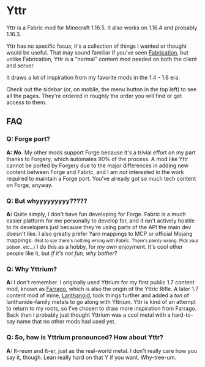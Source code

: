 # Yttr

Yttr is a Fabric mod for Minecraft 1.16.5. It also works on 1.16.4 and probably 1.16.3.

Yttr has no specific focus; it's a collection of things I wanted or thought would be useful. That
may sound familiar if you've seen [Fabrication](https://unascribed.com/fabrication/), but unlike
Fabrication, Yttr is a "normal" content mod needed on both the client and server.

It draws a lot of inspiration from my favorite mods in the 1.4 - 1.6 era.

Check out the sidebar (or, on mobile, the menu button in the top left) to see all the pages. They're
ordered in roughly the order you will find or get access to them.

## FAQ

### **Q: Forge port?**
<span class="big">**A:** ***No.***</span> My other mods support Forge because it's a trivial effort on my part thanks to Forgery,
which automates 90% of the process. A mod like Yttr cannot be ported by Forgery due to the major
differences in adding new content between Forge and Fabric, and I am *not* interested in the work
required to maintain a Forge port. You've already got so much tech content on Forge, anyway.

### **Q: But whyyyyyyyyy?????**
<span class="big">**A:** Quite simply, I don't have fun developing for Forge.</span> Fabric is a
much easier platform for me personally to develop for, and it isn't actively hostile to its
developers just because they're using parts of the API the main dev doesn't like. I also greatly
prefer Yarn mappings to MCP or official Mojang mappings. <small>(Not to say there's nothing wrong
with Fabric. There's plenty wrong. Pick your poison, etc...)</small> I do this as a hobby, for *my
own* enjoyment. It's cool other people like it, but *if it's not fun, why bother*?

### **Q: Why Yttrium?**
<span class="big">**A:** I don't remember.</span> I originally used Yttrium for my first public 1.7 content mod, known as
[Farrago](https://github.com/unascribed-archive/Farrago), which is also the origin of the Yttric
Rifle. A later 1.7 content mod of mine, [Lanthanoid](https://github.com/unascribed-archive/Lanthanoid),
took things further and added a *ton* of lanthanide-family metals to go along with Yttrium. Yttr is
kind of an attempt to return to my roots, so I've chosen to draw more inspiration from Farrago. Back
then I probably just thought Yttrium was a cool metal with a hard-to-say name that no other mods had
used yet.

### **Q: So, how is Yttrium pronounced? How about Yttr?**
<span class="big">**A:** It-reum and It-er</span>, just as the real-world metal. I don't really
care how you say it, though. Lean really hard on that Y if you want. Why-tree-um.
